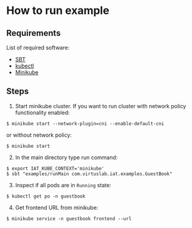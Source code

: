 # How to run example

## Requirements

List of required software:
* [SBT](https://www.scala-sbt.org/)
* [kubectl](https://kubernetes.io/docs/tasks/tools/install-kubectl/)
* [Minikube](https://kubernetes.io/docs/setup/learning-environment/minikube/)

## Steps

1. Start minikube cluster. If you want to run cluster with network policy functionality enabled: 
```shell script
$ minikube start --network-plugin=cni --enable-default-cni
```
or without network policy:
```shell script
$ minikube start
```
2. In the main directory type run command:
```shell script
$ export IAT_KUBE_CONTEXT='minikube'
$ sbt "examples/runMain com.virtuslab.iat.examples.GuestBook"
```
3. Inspect if all pods are in `Running` state:
```shell script
$ kubectl get po -n guestbook
```
4. Get frontend URL from minikube:
```shell script
$ minikube service -n guestbook frontend --url
```